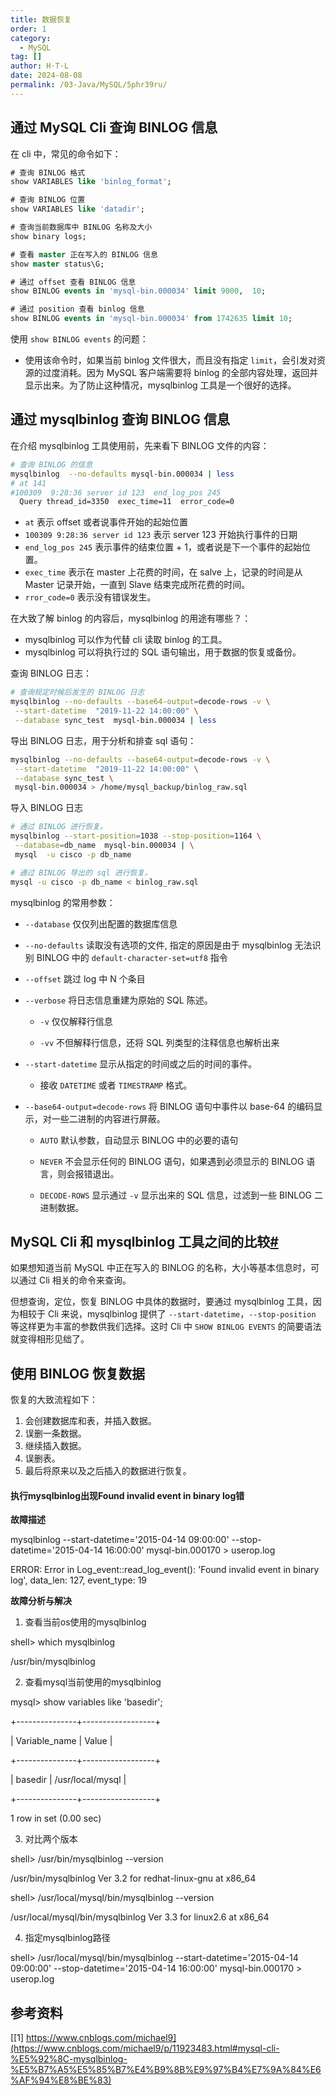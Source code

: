 ```yaml
---
title: 数据恢复
order: 1
category:
  - MySQL
tag: []
author: H·T·L
date: 2024-08-08
permalink: /03-Java/MySQL/5phr39ru/
---
```




## 通过 MySQL Cli 查询 BINLOG 信息

在 cli 中，常见的命令如下：

```sql
# 查询 BINLOG 格式
show VARIABLES like 'binlog_format';

# 查询 BINLOG 位置
show VARIABLES like 'datadir';

# 查询当前数据库中 BINLOG 名称及大小
show binary logs;

# 查看 master 正在写入的 BINLOG 信息
show master status\G;

# 通过 offset 查看 BINLOG 信息
show BINLOG events in 'mysql-bin.000034' limit 9000,  10;

# 通过 position 查看 binlog 信息
show BINLOG events in 'mysql-bin.000034' from 1742635 limit 10;
```

使用 `show BINLOG events` 的问题：

- 使用该命令时，如果当前 binlog 文件很大，而且没有指定 `limit`，会引发对资源的过度消耗。因为 MySQL 客户端需要将 binlog 的全部内容处理，返回并显示出来。为了防止这种情况，mysqlbinlog 工具是一个很好的选择。



## 通过 mysqlbinlog 查询 BINLOG 信息

在介绍 mysqlbinlog 工具使用前，先来看下 BINLOG 文件的内容：

```sh
# 查询 BINLOG 的信息
mysqlbinlog  --no-defaults mysql-bin.000034 | less
# at 141
#100309  9:28:36 server id 123  end_log_pos 245
  Query thread_id=3350  exec_time=11  error_code=0
```

- `at` 表示 offset 或者说事件开始的起始位置
- `100309 9:28:36 server id 123` 表示 server 123 开始执行事件的日期
- `end_log_pos 245` 表示事件的结束位置 + 1，或者说是下一个事件的起始位置。
- `exec_time` 表示在 master 上花费的时间，在 salve 上，记录的时间是从 Master 记录开始，一直到 Slave 结束完成所花费的时间。
- `rror_code=0` 表示没有错误发生。

在大致了解 binlog 的内容后，mysqlbinlog 的用途有哪些？：

- mysqlbinlog 可以作为代替 cli 读取 binlog 的工具。
- mysqlbinlog 可以将执行过的 SQL 语句输出，用于数据的恢复或备份。

查询 BINLOG 日志：

```sh
# 查询规定时候后发生的 BINLOG 日志
mysqlbinlog --no-defaults --base64-output=decode-rows -v \
 --start-datetime  "2019-11-22 14:00:00" \
 --database sync_test  mysql-bin.000034 | less
```

导出 BINLOG 日志，用于分析和排查 sql 语句：

```sh
mysqlbinlog --no-defaults --base64-output=decode-rows -v \
 --start-datetime  "2019-11-22 14:00:00" \
 --database sync_test \
 mysql-bin.000034 > /home/mysql_backup/binlog_raw.sql
```

导入 BINLOG 日志

```sh
# 通过 BINLOG 进行恢复。
mysqlbinlog --start-position=1038 --stop-position=1164 \
 --database=db_name  mysql-bin.000034 | \
 mysql  -u cisco -p db_name

# 通过 BINLOG 导出的 sql 进行恢复。
mysql -u cisco -p db_name < binlog_raw.sql
```

mysqlbinlog 的常用参数：

- `--database` 仅仅列出配置的数据库信息

- `--no-defaults` 读取没有选项的文件, 指定的原因是由于 mysqlbinlog 无法识别 BINLOG 中的 `default-character-set=utf8` 指令

- `--offset` 跳过 log 中 N 个条目

- `--verbose` 将日志信息重建为原始的 SQL 陈述。 
  - `-v` 仅仅解释行信息

  - `-vv` 不但解释行信息，还将 SQL 列类型的注释信息也解析出来

- `--start-datetime` 显示从指定的时间或之后的时间的事件。 
  - 接收 `DATETIME` 或者 `TIMESTRAMP` 格式。

- `--base64-output=decode-rows` 将 BINLOG 语句中事件以 base-64 的编码显示，对一些二进制的内容进行屏蔽。
  - `AUTO` 默认参数，自动显示 BINLOG 中的必要的语句

  - `NEVER` 不会显示任何的 BINLOG 语句，如果遇到必须显示的 BINLOG 语言，则会报错退出。

  - `DECODE-ROWS` 显示通过 `-v` 显示出来的 SQL 信息，过滤到一些 BINLOG 二进制数据。


## MySQL Cli 和 mysqlbinlog 工具之间的比较[#](https://www.cnblogs.com/michael9/p/11923483.html#mysql-cli-和-mysqlbinlog-工具之间的比较)

如果想知道当前 MySQL 中正在写入的 BINLOG 的名称，大小等基本信息时，可以通过 Cli 相关的命令来查询。

但想查询，定位，恢复 BINLOG 中具体的数据时，要通过 mysqlbinlog 工具，因为相较于 Cli 来说，mysqlbinlog 提供了 `--start-datetime`，`--stop-position` 等这样更为丰富的参数供我们选择。这时 Cli 中 `SHOW BINLOG EVENTS` 的简要语法就变得相形见绌了。



## 使用 BINLOG 恢复数据

恢复的大致流程如下：

1. 会创建数据库和表，并插入数据。
2. 误删一条数据。
3. 继续插入数据。
4. 误删表。
5. 最后将原来以及之后插入的数据进行恢复。



#### 执行mysqlbinlog出现Found invalid event in binary log错

**故障描述**

mysqlbinlog --start-datetime='2015-04-14 09:00:00' --stop-datetime='2015-04-14 16:00:00' mysql-bin.000170 > userop.log

ERROR: Error in Log_event::read_log_event(): 'Found invalid event in binary log', data_len: 127, event_type: 19

**故障分析与解决**

1. 查看当前os使用的mysqlbinlog

shell> which mysqlbinlog

/usr/bin/mysqlbinlog

2. 查看mysql当前使用的mysqlbinlog

mysql> show variables like 'basedir';

+---------------+------------------+

| Variable_name | Value |

+---------------+------------------+

| basedir | /usr/local/mysql |

+---------------+------------------+

1 row in set (0.00 sec)

3. 对比两个版本

shell> /usr/bin/mysqlbinlog --version

/usr/bin/mysqlbinlog Ver 3.2 for redhat-linux-gnu at x86_64

shell> /usr/local/mysql/bin/mysqlbinlog --version

/usr/local/mysql/bin/mysqlbinlog Ver 3.3 for linux2.6 at x86_64

4. 指定mysqlbinlog路径

shell> /usr/local/mysql/bin/mysqlbinlog --start-datetime='2015-04-14 09:00:00' --stop-datetime='2015-04-14 16:00:00' mysql-bin.000170 > userop.log





## 参考资料

[[1] https://www.cnblogs.com/michael9](https://www.cnblogs.com/michael9/p/11923483.html#mysql-cli-%E5%92%8C-mysqlbinlog-%E5%B7%A5%E5%85%B7%E4%B9%8B%E9%97%B4%E7%9A%84%E6%AF%94%E8%BE%83)









